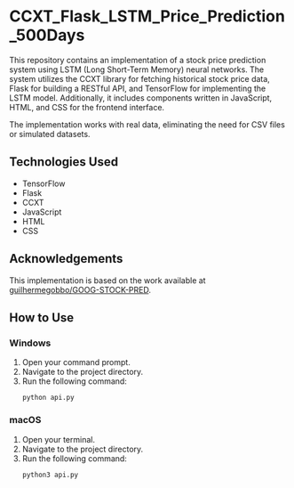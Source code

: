 # CCXT_Flask_LSTM_Price_Prediction_500Days

This repository contains an implementation of a stock price prediction system using LSTM (Long Short-Term Memory) neural networks. The system utilizes the CCXT library for fetching historical stock price data, Flask for building a RESTful API, and TensorFlow for implementing the LSTM model. Additionally, it includes components written in JavaScript, HTML, and CSS for the frontend interface.

The implementation works with real data, eliminating the need for CSV files or simulated datasets.

## Technologies Used
- TensorFlow
- Flask
- CCXT
- JavaScript
- HTML
- CSS

## Acknowledgements
This implementation is based on the work available at [guilhermegobbo/GOOG-STOCK-PRED](https://github.com/guilhermegobbo/GOOG-STOCK-PRED/tree/main).

## How to Use
### Windows
1. Open your command prompt.
2. Navigate to the project directory.
3. Run the following command:
    ```
    python api.py
    ```

### macOS
1. Open your terminal.
2. Navigate to the project directory.
3. Run the following command:
    ```
    python3 api.py
    ```
